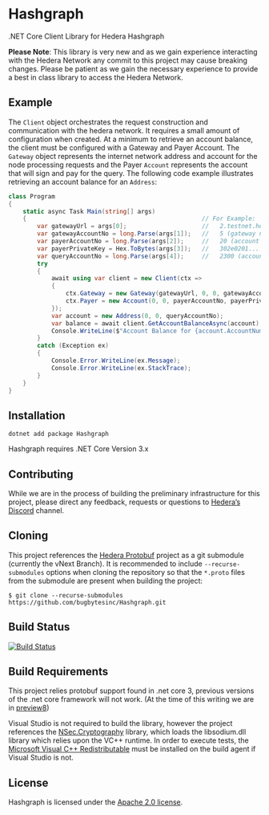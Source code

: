 # Hashgraph
.NET Core Client Library for Hedera Hashgraph

__Please Note__:  This library is very new and as we gain experience interacting with the Hedera Network any commit to this project may cause breaking changes.  Please be patient as we gain the necessary experience to provide a best in class library to access the Hedera Network.  

## Example
The ```Client``` object orchestrates the request construction and communication with the hedera network.   It requires a small amount of configuration when created.  At a minimum to retrieve an account balance, the client must be configured with a Gateway and Payer Account.  The ```Gateway``` object represents the internet network address and account for the node processing requests and the Payer ```Account``` represents the account that will sign and pay for the query.  The following code example illustrates retrieving an account balance for an ```Address```:
```csharp
class Program
{
    static async Task Main(string[] args)
    {                                                 // For Example:
        var gatewayUrl = args[0];                     //   2.testnet.hedera.com:50211
        var gatewayAccountNo = long.Parse(args[1]);   //   5 (gateway node 0.0.5)
        var payerAccountNo = long.Parse(args[2]);     //   20 (account 0.0.20)
        var payerPrivateKey = Hex.ToBytes(args[3]);   //   302e0201... (48 byte Ed25519 private in hex)
        var queryAccountNo = long.Parse(args[4]);     //   2300 (account 0.0.2300)
        try
        {
            await using var client = new Client(ctx =>
            {
                ctx.Gateway = new Gateway(gatewayUrl, 0, 0, gatewayAccountNo);
                ctx.Payer = new Account(0, 0, payerAccountNo, payerPrivateKey);
            });
            var account = new Address(0, 0, queryAccountNo);
            var balance = await client.GetAccountBalanceAsync(account);
            Console.WriteLine($"Account Balance for {account.AccountNum} is {balance} tinybars.");
        }
        catch (Exception ex)
        {
            Console.Error.WriteLine(ex.Message);
            Console.Error.WriteLine(ex.StackTrace);
        }
    }
}
```
## Installation
```
dotnet add package Hashgraph
```
Hashgraph requires .NET Core Version 3.x

## Contributing
While we are in the process of building the preliminary infrastructure for this project, please direct any feedback, requests or questions to  [Hedera’s Discord](https://discordapp.com/invite/FFb9YFX) channel.

## Cloning
This project references the [Hedera Protobuf](https://github.com/hashgraph/hedera-protobuf)
project as a git submodule (currently the vNext Branch).  It is recommended to include ```--recurse-submodules``` options 
when cloning the repository so that the ```*.proto``` files from the submodule are present
when building the project:
```
$ git clone --recurse-submodules https://github.com/bugbytesinc/Hashgraph.git
```

## Build Status
[![Build Status](https://bugbytes.visualstudio.com/Hashgraph/_apis/build/status/Hashgraph%20Continuous%20Build?branchName=master)](https://bugbytes.visualstudio.com/Hashgraph/_build/latest?definitionId=27&branchName=master)

## Build Requirements
This project relies protobuf support found in .net core 3, 
previous versions of the .net core framework will not work.
(At the time of this writing we are in [preview8](https://dotnet.microsoft.com/download/dotnet-core/3.0))

Visual Studio is not required to build the library, however the project
references the [NSec.Cryptography](https://nsec.rocks/) library, which 
loads the libsodium.dll library which relies upon the VC++ runtime. In
order to execute tests, the [Microsoft Visual C++ Redistributable](https://support.microsoft.com/en-us/help/2977003/the-latest-supported-visual-c-downloads)
must be installed on the build agent if Visual Studio is not.

## License
Hashgraph is licensed under the [Apache 2.0 license](https://licenses.nuget.org/Apache-2.0).